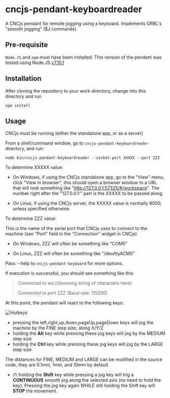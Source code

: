 # cncjs-pendant-keyboardreader
A CNCjs pendant for remote jogging using a keyboard. Implements GRBL's "smooth jogging" ($J commands).

## Pre-requisite

`Node.JS` and `npm` must have been installed.
This version of the pendant was tested using Node.JS [v7.10.1](https://nodejs.org/en/blog/release/v7.10.1/)

## Installation

After cloning the repository to your work directory, change into this directory and run
```
npm install
```

## Usage

CNCjs must be running (either the standalone app, or as a server)

From a shell/command window, go to `cncjs-pendant-keyboardreader` directory, and run: 

`node bin/cncjs-pendant-keyboardreader --socket-port XXXXX --port ZZZ`

To determine XXXXX value: 

* On Windows, if using the CNCjs standalone app, go to the "View" menu, click "View in browser", this should open a browser window to a URL that will look something like "http://127.0.0.1:57325/#/workspace". The number right after the "127.0.0.1:" part is the XXXXX to be passed along.

* On Linux, if using the CNCjs server, the XXXXX value is normally 8000, unless specified otherwise.

To determine ZZZ value: 

This is the name of the serial port that CNCjs uses to connect to the machine (see "Port" field in the "Connection" widget in CNCjs)

* On Windows, ZZZ will often be something like "COM5"

* On Linux, ZZZ will often be something like "/dev/ttyACM0"

Pass --help to `cncjs-pendant-keyboard` for more options.

If execution is successful, you should see something like this:

>Connected to ws://{loooong string of characters here}

>Connected to port ZZZ (Baud rate: 115200)

At this point, the pendant will react to the following keys:

![Hotkeys](https://github.com/jheyman/shapeoko/blob/master/cncjs-pendant-keyboardreader/docs/keysinfo.png)

* pressing the left,right,up,down,pageUp,pageDown keys will jog the machine by the FINE step size, along X/Y/Z
* holding the **Alt** key while pressing these jog keys will jog by the MEDIUM step size
* holding the **Ctrl** key while pressing these jog keys will jog by the LARGE step size

The distances for FINE, MEDIUM and LARGE can be modified in the source code, they are 0.1mm, 1mm, and 10mm by default.

* /!\ holding the **Shift** key while pressing a jog key will trig a **CONTINUOUS** smooth jog along the selected axis (no need to hold the key). Pressing the jog key again WHILE still holding the Shift key will **STOP** the movement.


